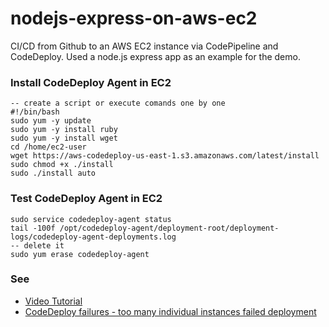 # nodejs-express-on-aws-ec2

CI/CD from Github to an AWS EC2 instance via CodePipeline and CodeDeploy.
Used a node.js express app as an example for the demo.

### Install CodeDeploy Agent in EC2
    -- create a script or execute comands one by one
    #!/bin/bash
    sudo yum -y update
    sudo yum -y install ruby
    sudo yum -y install wget
    cd /home/ec2-user
    wget https://aws-codedeploy-us-east-1.s3.amazonaws.com/latest/install
    sudo chmod +x ./install
    sudo ./install auto

### Test CodeDeploy Agent in EC2
    sudo service codedeploy-agent status
    tail -100f /opt/codedeploy-agent/deployment-root/deployment-logs/codedeploy-agent-deployments.log
    -- delete it
    sudo yum erase codedeploy-agent


### See

- [Video Tutorial](https://www.youtube.com/watch?v=Buh3GjHPmjo)
- [CodeDeploy failures - too many individual instances failed deployment](https://www.youtube.com/watch?v=sXZVkOH6hrA)  